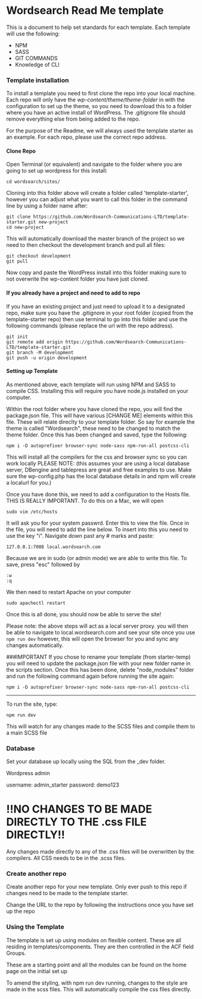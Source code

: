 # Wordsearch Read Me template
This is a document to help set standards for each template. Each template will use the following:

- NPM
- SASS
- GIT COMMANDS
- Knowledge of CLI

### Template installation
To install a template you need to first clone the repo into your local machine. Each repo will only have the _wp-content/theme/theme-folder_ in with the configuration to set up the theme, so you need to download this to a folder where you have an active install of WordPress. The .gitignore file should remove everything else from being added to the repo.

For the purpose of the Readme, we will always used the template starter as an example. For each repo, please use the correct repo address.

#### Clone Repo
Open Terminal (or equivalent) and navigate to the folder where you are going to set up wordpress for this install:
```
cd wordsearch/sites/
```
Cloning into this folder above will create a folder called 'template-starter', however you can adjust what you want to call this folder in the command line by using a folder name after:
```
git clone https://github.com/Wordsearch-Communications-LTD/template-starter.git new-project
cd new-project
```

This will automatically download the master branch of the project so we need to then checkout the development branch and pull all files:

```
git checkout development
git pull
```
Now copy and paste the WordPress install into this folder making sure to not overwrite the wp-content folder you have just cloned. 

#### If you already have a project and need to add to repo
If you have an existing project and just need to upload it to a designated repo, make sure you have the .gitignore in your root folder (copied from the template-starter repo) then use terminal to go into this folder and use the following commands (please replace the url with the repo address).

```
git init
git remote add origin https://github.com/Wordsearch-Communications-LTD/template-starter.git
git branch -M development
git push -u origin development
```

#### Setting up Template
As mentioned above, each template will run using NPM and SASS to compile CSS. Installing this will require you have node.js installed on your computer.

Within the root folder where you have cloned the repo, you will find the package.json file. This will have various [CHANGE ME] elements within this file. These will relate direclty to your template folder. So say for example the theme is called "Wordsearch", these need to be changed to match the theme folder. Once this has been changed and saved, type the following:

```
npm i -D autoprefixer browser-sync node-sass npm-run-all postcss-cli
```

This will install all the compilers for the css and browser sync so you can work locally
PLEASE NOTE: (this assumes your are using a local database server, DBengine and tablepress are great and free examples to use. Make sure the wp-config.php has the local database details in and npm will create a localurl for you.)

Once you have done this, we need to add a configuration to the Hosts file. THIS IS REALLY IMPORTANT. To do this on a Mac, we will open 
```
sudo vim /etc/hosts
```
It will ask you for your system passwrd. Enter this to view the file. 
Once in the file, you will need to add the line below. To insert into this you need to use the key "i". Navigate down past any # marks and paste:
```
127.0.0.1:7008 local.wordsearch.com
```
Because we are in sudo (or admin mode) we are able to write this file. To save, press "esc" followed by
```
:w
:q
```

We then need to restart Apache on your computer

```
sudo apachectl restart
```

Once this is all done, you should now be able to serve the site!

Please note: the above steps will act as a local server proxy. you will then be able to navigate to local.wordsearch.com and see your site once you use ``` npm run dev``` however, this will open the browser for you and sync any changes automatically.

###IMPORTANT
If you chose to rename your template (from starter-temp) you will need to update the package.json file with your new folder name in the scripts section. Once this has been done, delete "node_modules" folder and run the following command again before running the site again:


```
npm i -D autoprefixer browser-sync node-sass npm-run-all postcss-cli
```
-------

To run the site, type:
```
npm run dev
```
This will watch for any changes made to the SCSS files and compile them to a main SCSS file

### Database
Set your database up locally using the SQL from the _dev folder. 

Wordpress admin

username: admin_starter
password: demo123

# !!NO CHANGES TO BE MADE DIRECTLY TO THE .css FILE DIRECTLY!!
Any changes made directly to any of the .css files will be overwritten by the compilers. All CSS needs to be in the .scss files.

### Create another repo
Create another repo for your new template. Only ever push to this repo if changes need to be made to the template starter. 

Change the URL to the repo by following the instructions once you have set up the repo

### Using the Template

The template is set up using modules on flexible content. These are all residing in templates/components. They are then controlled in the ACF field Groups.

These are a starting point and all the modules can be found on the home page on the initial set up

To amend the styling, with npm run dev running, changes to the style are made in the scss files. This will automatically compile the css files directly.

